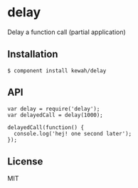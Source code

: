 
# delay

  Delay a function call (partial application)

## Installation

    $ component install kewah/delay

## API

  	var delay = require('delay');
  	var delayedCall = delay(1000);

  	delayedCall(function() {
  	  console.log('hej! one second later');
  	});

## License

  MIT
